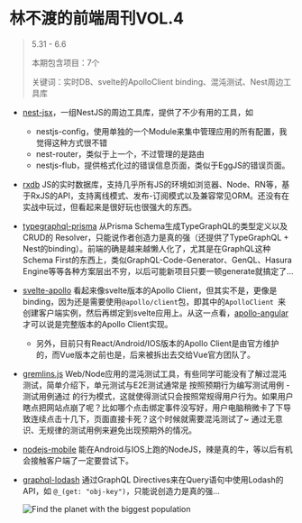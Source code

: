 # 林不渡的前端周刊VOL.4

>5.31 - 6.6
>
>本期包含项目：7个
>
>关键词：实时DB、svelte的ApolloClient binding、混沌测试、Nest周边工具库

- [nest-jsx](https://github.com/nestjsx)，一组NestJS的周边工具库，提供了不少有用的工具，如
  - nestjs-config，使用单独的一个Module来集中管理应用的所有配置，我觉得这种方式很不错
  - nest-router，类似于上一个，不过管理的是路由
  - nestjs-flub，提供格式化过的错误信息页面，类似于EggJS的错误页面。
- [rxdb](https://github.com/pubkey/rxdb) JS的实时数据库，支持几乎所有JS的环境如浏览器、Node、RN等，基于RxJS的API，支持离线模式、发布-订阅模式以及兼容常见ORM。还没有在实战中玩过，但看起来是很好玩也很强大的东西。
- [typegraphql-prisma](https://github.com/MichalLytek/typegraphql-prisma) 从Prisma Schema生成TypeGraphQL的类型定义以及CRUD的 Resolver，只能说作者创造力是真的强（还提供了TypeGraphQL + Nest的binding）。前端的确是越来越懒人化了，尤其是在GraphQL这种Schema First的东西上，类似GraphQL-Code-Generator、GenQL、Hasura Engine等等各种方案层出不穷，以后可能新项目只要一顿generate就搞定了...
- [svelte-apollo](https://github.com/timhall/svelte-apollo) 看起来像svelte版本的Apollo Client，但其实不是，更像是binding，因为还是需要使用`@apollo/client`包，即其中的`ApolloClient `来创建客户端实例，然后再绑定到svelte应用上。从这一点看，[apollo-angular](https://github.com/kamilkisiela/apollo-angular)才可以说是完整版本的Apollo Client实现。
  - 另外，目前只有React/Android/IOS版本的Apollo Client是由官方维护的，而Vue版本之前也是，后来被拆出去交给Vue官方团队了。
- [gremlins.js](https://github.com/marmelab/gremlins.js) Web/Node应用的混沌测试工具，有些同学可能没有了解过混沌测试，简单介绍下，单元测试与E2E测试通常是 按照预期行为编写测试用例 - 测试用例通过 的行为模式，这就使得测试只会按照常规得用户行为。如果用户瞎点把网站点崩了呢？比如哪个点击绑定事件没写好，用户电脑稍微卡了下导致连续点击十几下，页面直接卡死？这个时候就需要混沌测试了~ 通过无意识、无规律的测试用例来避免出现预期外的情况。
- [nodejs-mobile](https://github.com/JaneaSystems/nodejs-mobile) 能在Android与IOS上跑的NodeJS，辣是真的牛，等以后有机会接触客户端了一定要尝试下。

- [graphql-lodash](https://github.com/APIs-guru/graphql-lodash) 通过GraphQL Directives来在Query语句中使用Lodash的API，如 `@_(get: "obj-key")`，只能说创造力是真的强...

  ![Find the planet with the biggest population](https://github.com/APIs-guru/graphql-lodash/raw/master/docs/planet_with_max_population.png)

  


